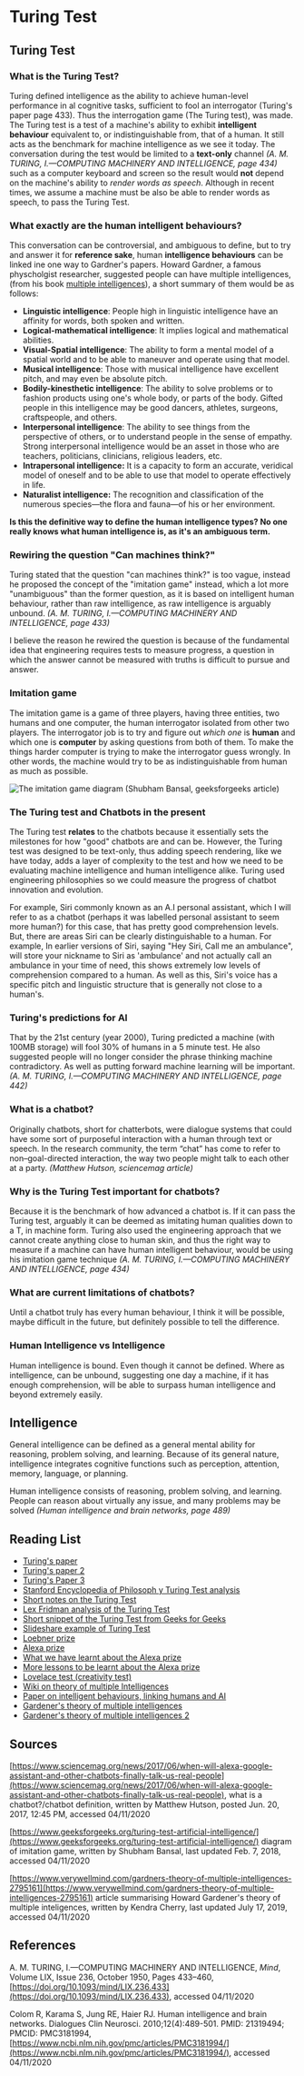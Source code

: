 # Turing Test

## Turing Test

### What is the Turing Test?

Turing defined intelligence as the ability to achieve human-level performance in al cognitive tasks, sufficient to fool an interrogator \(Turing's paper page 433\). Thus the interrogation game \(The Turing test\), was made. The Turing test is a test of a machine's ability to exhibit **intelligent behaviour** equivalent to, or indistinguishable from, that of a human. It still acts as the benchmark for machine intelligence as we see it today. The conversation during the test would be limited to a **text-only** channel _\(A. M. TURING, I.—COMPUTING MACHINERY AND INTELLIGENCE, page 434\)_ such as a computer keyboard and screen so the result would **not** depend on the machine's ability to _render words as speech_. Although in recent times, we assume a machine must be also be able to render words as speech, to pass the Turing Test.

### What exactly are the human intelligent behaviours?

This conversation can be controversial, and ambiguous to define, but to try and answer it for **reference sake**, human **intelligence behaviours** can be linked ine one way to Gardner's papers. Howard Gardner, a famous physcholgist researcher, suggested people can have multiple intelligences, \(from his book [multiple intelligences](https://archive.org/details/multipleintellig00gard_0)\), a short summary of them would be as follows:

* **Linguistic intelligence**: People high in linguistic intelligence have an affinity for words, both spoken and written.
* **Logical-mathematical intelligence**: It implies logical and mathematical abilities.
* **Visual-Spatial intelligence**: The ability to form a mental model of a spatial world and to be able to maneuver and operate using that model.
* **Musical intelligence**: Those with musical intelligence have excellent pitch, and may even be absolute pitch.
* **Bodily-kinesthetic intelligence**: The ability to solve problems or to fashion products using one's whole body, or parts of the body. Gifted people in this intelligence may be good dancers, athletes, surgeons, craftspeople, and others.
* **Interpersonal intelligence**: The ability to see things from the perspective of others, or to understand people in the sense of empathy. Strong interpersonal intelligence would be an asset in those who are teachers, politicians, clinicians, religious leaders, etc.
* **Intrapersonal intelligence:** It is a capacity to form an accurate, veridical model of oneself and to be able to use that model to operate effectively in life.
*  **Naturalist intelligence:** The recognition and classification of the numerous species—the flora and fauna—of his or her environment.

**Is this the definitive way to define the human intelligence types? No one really knows what human intelligence is, as it's an ambiguous term.**

### Rewiring the question "Can machines think?" 

Turing stated that the question "can machines think?" is too vague, instead he proposed the concept of the "imitation game" instead, which a lot more "unambiguous" than the former question, as it is based on intelligent human behaviour, rather than raw intelligence, as raw intelligence is arguably unbound. _\(A. M. TURING, I.—COMPUTING MACHINERY AND INTELLIGENCE, page 433\)_

I believe the reason he rewired the question is because of the fundamental idea that engineering requires tests to measure progress, a question in which the answer cannot be measured with truths is difficult to pursue and answer.

### Imitation game

The imitation game is a game of three players, having three entities, two humans and one computer, the human interrogator isolated from other two players. The interrogator job is to try and figure out _which one_ is **human** and which one is **computer** by asking questions from both of them. To make the things harder computer is trying to make the interrogator guess wrongly. In other words, the machine would try to be as indistinguishable from human as much as possible.

![The imitation game diagram \(Shubham Bansal, geeksforgeeks article\)](../../.gitbook/assets/image%20%2813%29.png)

### The Turing test and Chatbots in the present

The Turing test **relates** to the chatbots because it essentially sets the milestones for how "good" chatbots are and can be. However, the Turing test was designed to be text-only, thus adding speech rendering, like we have today, adds a layer of complexity to the test and how we need to be evaluating machine intelligence and human intelligence alike. Turing used engineering philosophies so we could measure the progress of chatbot innovation and evolution.

For example, Siri commonly known as an A.I personal assistant, which I will refer to as a chatbot \(perhaps it was labelled personal assistant to seem more human?\) for this case, that has pretty good comprehension levels. But, there are areas Siri can be clearly distinguishable to a human. For example, In earlier versions of Siri, saying "Hey Siri, Call me an ambulance", will store your nickname to Siri as 'ambulance' and not actually call an ambulance in your time of need, this shows extremely low levels of comprehension compared to a human. As well as this, Siri's voice has a specific pitch and linguistic structure that is generally not close to a human's.

### Turing's predictions for AI

That by the 21st century \(year 2000\), Turing predicted a machine \(with 100MB storage\) will fool 30% of humans in a 5 minute test. He also suggested people will no longer consider the phrase thinking machine contradictory. As well as putting forward machine learning will be important. _\(A. M. TURING, I.—COMPUTING MACHINERY AND INTELLIGENCE, page 442\)_

### What is a chatbot?

Originally chatbots, short for chatterbots, were dialogue systems that could have some sort of purposeful interaction with a human through text or speech. In the research community, the term “chat” has come to refer to non–goal-directed interaction, the way two people might talk to each other at a party. _\(Matthew Hutson, sciencemag article\)_

### Why is the Turing Test important for chatbots?

Because it is the benchmark of how advanced a chatbot is. If it can pass the Turing test, arguably it can be deemed as imitating human qualities down to a T, in machine form. Turing also used the engineering approach that we cannot create anything close to human skin, and thus the right way to measure if a machine can have human intelligent behaviour, would be using his imitation game technique _\(A. M. TURING, I.—COMPUTING MACHINERY AND INTELLIGENCE, page 434\)_

### What are current limitations of chatbots?

Until a chatbot truly has every human behaviour, I think it will be possible, maybe difficult in the future, but definitely possible to tell the difference.

### Human Intelligence vs Intelligence

Human intelligence is bound. Even though it cannot be defined. Where as intelligence, can be unbound, suggesting one day a machine, if it has enough comprehension, will be able to surpass human intelligence and beyond extremely easily.

## Intelligence

General intelligence can be defined as a general mental ability for reasoning, problem solving, and learning. Because of its general nature, intelligence integrates cognitive functions such as perception, attention, memory, language, or planning.

Human intelligence consists of reasoning, problem solving, and learning. People can reason about virtually any issue, and many problems may be solved _\(Human intelligence and brain networks, page 489\)_

## Reading List

* [Turing's paper](https://academic.oup.com/mind/article/LIX/236/433/986238)
* [Turing's paper 2](https://www.abelard.org/turpap/turpap.php#the_imitation_game)
* [Turing's Paper 3](https://docs.google.com/spreadsheets/d/1pu6PqO4WioJPEA0e5RIflYHqw60SOkqwvrFLyousy3Y/edit#gid=0&range=B2)
* [Stanford Encyclopedia of Philosoph y Turing Test analysis](https://plato.stanford.edu/entries/turing-test/)
* [Short notes on the Turing Test](https://www.geeksforgeeks.org/turing-test-artificial-intelligence/)
* [Lex Fridman analysis of the Turing Test](https://www.youtube.com/watch?v=MGW_Qcqr9eQ)
* [Short snippet of the Turing Test from Geeks for Geeks](https://www.geeksforgeeks.org/turing-test-artificial-intelligence/)
* [Slideshare example of Turing Test](https://www.slideshare.net/ShakibMondal/turing-test-163007795)
* [Loebner prize](https://en.wikipedia.org/wiki/Loebner_Prize)
* [Alexa prize](https://developer.amazon.com/alexaprize)
* [What we have learnt about the Alexa prize](https://towardsdatascience.com/11-more-lessons-we-have-to-learn-from-alexa-prize-94fe14b8986f)
* [More lessons to be learnt about the Alexa prize](https://chatbotsmagazine.com/13-lessons-we-have-to-learn-from-amazon-alexa-prize-965628e38ccb)
* [Lovelace test \(creativity test\)](https://developer.amazon.com/alexaprize)
* [Wiki on theory of multiple Intelligences](https://en.wikipedia.org/wiki/Human_intelligence#Theory_of_multiple_intelligences)
* [Paper on intelligent behaviours, linking humans and AI](https://www.google.com/url?sa=t&rct=j&q=&esrc=s&source=web&cd=&ved=2ahUKEwjBp67rg9LsAhWai1wKHV2ECQQQFjALegQIARAC&url=http%3A%2F%2Fwww.cogsys.org%2Fpdf%2Fpaper-3-2-140.pdf&usg=AOvVaw1WudukIssCpmMxvFvQ8pHI)
* [Gardener's theory of multiple intelligences](https://www.simplypsychology.org/multiple-intelligences.html)
* [Gardener's theory of multiple intelligences 2](https://www.verywellmind.com/gardners-theory-of-multiple-intelligences-2795161)

## Sources

[https://www.sciencemag.org/news/2017/06/when-will-alexa-google-assistant-and-other-chatbots-finally-talk-us-real-people](https://www.sciencemag.org/news/2017/06/when-will-alexa-google-assistant-and-other-chatbots-finally-talk-us-real-people), what is a chatbot?/chatbot definition, written by Matthew Hutson,  posted Jun. 20, 2017, 12:45 PM, accessed 04/11/2020

[https://www.geeksforgeeks.org/turing-test-artificial-intelligence/](https://www.geeksforgeeks.org/turing-test-artificial-intelligence/) diagram of imitation game, written by  Shubham Bansal, last updated Feb. 7, 2018, accessed 04/11/2020 

[https://www.verywellmind.com/gardners-theory-of-multiple-intelligences-2795161](https://www.verywellmind.com/gardners-theory-of-multiple-intelligences-2795161) article summarising Howard Gardener's theory of multiple inteligences, written by Kendra Cherry, last updated July 17, 2019, accessed 04/11/2020

## References

A. M. TURING, I.—COMPUTING MACHINERY AND INTELLIGENCE, _Mind_, Volume LIX, Issue 236, October 1950, Pages 433–460, [https://doi.org/10.1093/mind/LIX.236.433](https://doi.org/10.1093/mind/LIX.236.433), accessed 04/11/2020

Colom R, Karama S, Jung RE, Haier RJ. Human intelligence and brain networks. Dialogues Clin Neurosci. 2010;12\(4\):489-501. PMID: 21319494; PMCID: PMC3181994, [https://www.ncbi.nlm.nih.gov/pmc/articles/PMC3181994/](https://www.ncbi.nlm.nih.gov/pmc/articles/PMC3181994/), accessed 04/11/2020



